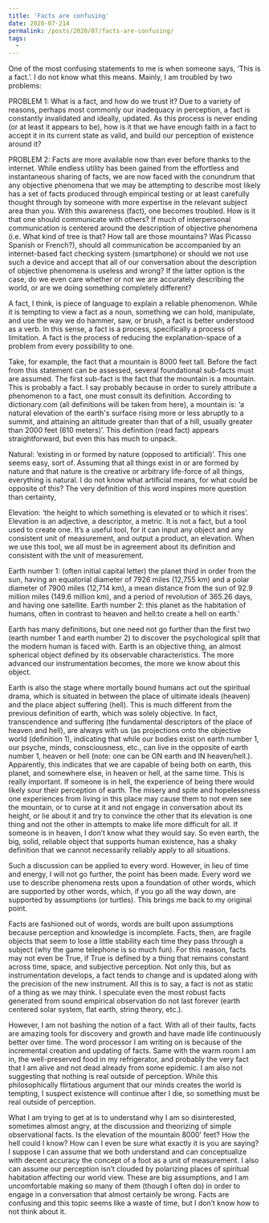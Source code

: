 ```yaml
---
title: 'Facts are confusing'
date: 2020-07-214
permalink: /posts/2020/07/facts-are-confusing/
tags:
  -
---
```



One of the most confusing statements to me is when someone says, ‘This is a fact.’. I do not know what this means. Mainly, I am troubled by two problems:

PROBLEM 1:
What is a fact, and how do we trust it? Due to a variety of reasons, perhaps most commonly our inadequacy in perception, a fact is constantly invalidated and ideally, updated. As this process is never ending (or at least it appears to be), how is it that we have enough faith in a fact to accept it in its current state as valid, and build our perception of existence around it? 

PROBLEM 2:
Facts are more available now than ever before thanks to the internet. While endless utility has been gained from the effortless and instantaneous sharing of facts, we are now faced with the conundrum that any objective phenomena that we may be attempting to describe most likely has a set of facts produced through empirical testing or at least carefully thought through by someone with more expertise in the relevant subject area than you. With this awareness (fact), one becomes troubled. How is it that one should communicate with others? If much of interpersonal communication is centered around the description of objective phenomena (i.e. What kind of tree is that? How tall are those mountains? Was Picasso Spanish or French?), should all communication be accompanied by an internet-based fact checking system (smartphone) or should we not use such a device and accept that all of our conversation about the description of objective phenomena is useless and wrong? If the latter option is the case, do we even care whether or not we are accurately describing the world, or are we doing something completely different?

A fact, I think, is piece of language to explain a reliable phenomenon. While it is tempting to view a fact as a noun, something we can hold, manipulate, and use the way we do hammer, saw, or brush, a fact is better understood as a verb. In this sense, a fact is a process, specifically a process of limitation. A fact is the process of reducing the explanation-space of a problem from every possibility to one. 
  
Take, for example, the fact that a mountain is 8000 feet tall. Before the fact from this statement can be assessed, several foundational sub-facts must are assumed. The first sub-fact is the fact that the mountain is a mountain. This is probably a fact. I say probably because in order to surely attribute a phenomenon to a fact, one must consult its definition. According to dictionary.com (all definitions will be taken from here), a mountain is: ‘a natural elevation of the earth's surface rising more or less abruptly to a summit, and attaining an altitude greater than that of a hill, usually greater than 2000 feet (610 meters)’. This definition (read fact) appears straightforward, but even this has much to unpack.

Natural: ‘existing in or formed by nature (opposed to artificial)’. This one seems easy, sort of. Assuming that all things exist in or are formed by nature and that nature is the creative or arbitrary life-force of all things, everything is natural. I do not know what artificial means, for what could be opposite of this? The very definition of this word inspires more question than certainty,

Elevation: ‘the height to which something is elevated or to which it rises’. Elevation is an adjective, a descriptor, a metric. It is not a fact, but a tool used to create one. It’s a useful tool, for it can input any object and any consistent unit of measurement, and output a product, an elevation. When we use this tool, we all must be in agreement about its definition and consistent with the unit of measurement. 

Earth number 1: (often initial capital letter) the planet third in order from the sun, having an equatorial diameter of 7926 miles (12,755 km) and a polar diameter of 7900 miles (12,714 km), a mean distance from the sun of 92.9 million miles (149.6 million km), and a period of revolution of 365.26 days, and having one satellite.
Earth number 2:  this planet as the habitation of humans, often in contrast to heaven and hell:to create a hell on earth.’

Earth has many definitions, but one need not go further than the first two (earth number 1 and earth number 2) to discover the psychological split that the modern human is faced with. Earth is an objective thing, an almost spherical object defined by its observable characteristics. The more advanced our instrumentation becomes, the more we know about this object. 

Earth is also the stage where mortally bound humans act out the spiritual drama, which is situated in between the place of ultimate ideals (heaven) and the place abject suffering (hell). This is much different from the previous definition of earth, which was solely objective. In fact, transcendence and suffering (the fundamental descriptors of the place of heaven and hell), are always with us (as projections onto the objective world (definition 1), indicating that while our bodies exist on earth number 1, our psyche, minds, consciousness, etc., can live in the opposite of earth number 1, heaven or hell (note: one can be ON earth and IN heaven/hell.). Apparently, this indicates that we are capable of being both on earth, this planet, and somewhere else, in heaven or hell, at the same time. This is really important. If someone is in hell, the experience of being there would likely sour their perception of earth. The misery and spite and hopelessness one experiences from living in this place may cause them to not even see the mountain, or to curse at it and not engage in conversation about its height, or lie about it and try to convince the other that its elevation is one thing and not the other in attempts to make life more difficult for all. If someone is in heaven, I don’t know what they would say. 
So even earth, the big, solid, reliable object that supports human existence, has a shaky definition that we cannot necessarily reliably apply to all situations. 

Such a discussion can be applied to every word. However, in lieu of time and energy, I will not go further, the point has been made. Every word we use to describe phenomena rests upon a foundation of other words, which are supported by other words, which, if you go all the way down, are supported by assumptions (or turtles). This brings me back to my original point.

Facts are fashioned out of words, words are built upon assumptions because perception and knowledge is incomplete. Facts, then, are fragile objects that seem to lose a little stability each time they pass through a subject (why the game telephone is so much fun). For this reason, facts may not even be True, if True is defined by a thing that remains constant across time, space, and subjective perception. Not only this, but as instrumentation develops, a fact tends to change and is updated along with the precision of the new instrument. All this is to say, a fact is not as static of a thing as we may think. I speculate even the most robust facts generated from sound empirical observation do not last forever (earth centered solar system, flat earth, string theory, etc.). 

However, I am not bashing the notion of a fact. With all of their faults, facts are amazing tools for discovery and growth and have made life continuously better over time. The word processor I am writing on is because of the incremental creation and updating of facts. Same with the warm room I am in, the well-preserved food in my refrigerator, and probably the very fact that I am alive and not dead already from some epidemic. I am also not suggesting that nothing is real outside of perception. While this philosophically flirtatious argument that our minds creates the world is tempting, I suspect existence will continue after I die, so something must be real outside of perception.

What I am trying to get at is to understand why I am so disinterested, sometimes almost angry, at the discussion and theorizing of simple observational facts. Is the elevation of the mountain 8000’ feet? How the hell could I know? How can I even be sure what exactly it is you are saying? I suppose I can assume that we both understand and can conceptualize with decent accuracy the concept of a foot as a unit of measurement. I also can assume our perception isn’t clouded by polarizing places of spiritual habitation affecting our world view. These are big assumptions, and I am uncomfortable making so many of them (though I often do) in order to engage in a conversation that almost certainly be wrong. Facts are confusing and this topic seems like a waste of time, but I don’t know how to not think about it. 



